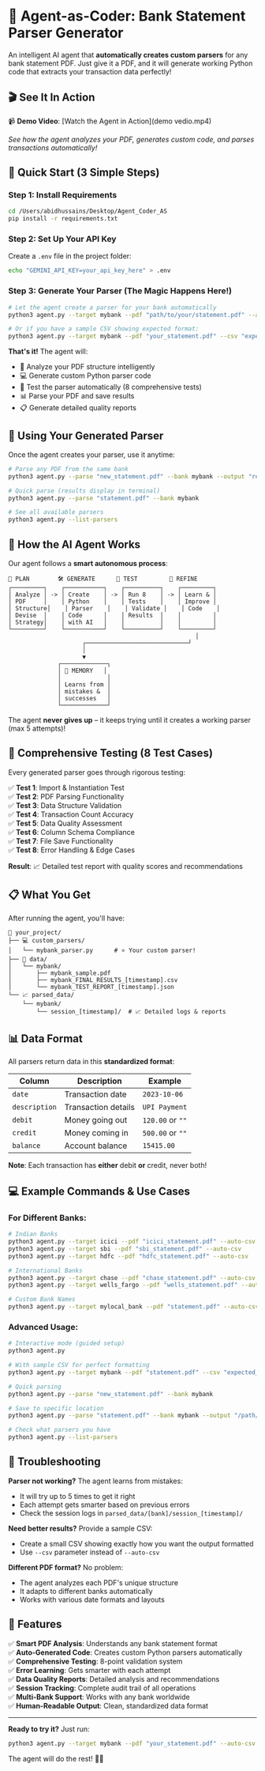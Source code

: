 # 🤖 Agent-as-Coder: Bank Statement Parser Generator

An intelligent AI agent that **automatically creates custom parsers** for any bank statement PDF. Just give it a PDF, and it will generate working Python code that extracts your transaction data perfectly!

## 🎬 See It In Action

📹 **Demo Video**: [Watch the Agent in Action](demo vedio.mp4)

*See how the agent analyzes your PDF, generates custom code, and parses transactions automatically!*

## 🚀 Quick Start (3 Simple Steps)

### Step 1: Install Requirements
```bash
cd /Users/abidhussains/Desktop/Agent_Coder_AS
pip install -r requirements.txt
```

### Step 2: Set Up Your API Key
Create a `.env` file in the project folder:
```bash
echo "GEMINI_API_KEY=your_api_key_here" > .env
```

### Step 3: Generate Your Parser (The Magic Happens Here!)
```bash
# Let the agent create a parser for your bank automatically
python3 agent.py --target mybank --pdf "path/to/your/statement.pdf" --auto-csv

# Or if you have a sample CSV showing expected format:
python3 agent.py --target mybank --pdf "your_statement.pdf" --csv "expected_format.csv"
```

**That's it!** The agent will:
- 🧠 Analyze your PDF structure intelligently
- 💻 Generate custom Python parser code
- 🧪 Test the parser automatically (8 comprehensive tests)
- 📊 Parse your PDF and save results
- 📋 Generate detailed quality reports

## 🎯 Using Your Generated Parser

Once the agent creates your parser, use it anytime:

```bash
# Parse any PDF from the same bank
python3 agent.py --parse "new_statement.pdf" --bank mybank --output "results.csv"

# Quick parse (results display in terminal)
python3 agent.py --parse "statement.pdf" --bank mybank

# See all available parsers
python3 agent.py --list-parsers
```

## 🤖 How the AI Agent Works

Our agent follows a **smart autonomous process**:

```
📝 PLAN        🛠️ GENERATE      🧪 TEST         🔧 REFINE
┌─────────┐    ┌───────────┐    ┌──────────┐    ┌─────────┐
│ Analyze │ -> │ Create    │ -> │ Run 8    │ -> │ Learn & │
│ PDF     │    │ Python    │    │ Tests    │    │ Improve │
│ Structure│    │ Parser    │    │ Validate │    │ Code    │
│ Devise  │    │ Code      │    │ Results  │    │         │
│ Strategy│    │ with AI   │    │          │    │         │
└─────────┘    └───────────┘    └──────────┘    └─────────┘
                                                     │
                     ┌─────────────────────────────┘
                     │
                     ▼
              ┌─────────────┐
              │ 🧠 MEMORY   │
              │             │
              │ Learns from │
              │ mistakes &  │
              │ successes   │
              └─────────────┘
```

The agent **never gives up** – it keeps trying until it creates a working parser (max 5 attempts)!

## 🧪 Comprehensive Testing (8 Test Cases)

Every generated parser goes through rigorous testing:

✅ **Test 1**: Import & Instantiation Test  
✅ **Test 2**: PDF Parsing Functionality  
✅ **Test 3**: Data Structure Validation  
✅ **Test 4**: Transaction Count Accuracy  
✅ **Test 5**: Data Quality Assessment  
✅ **Test 6**: Column Schema Compliance  
✅ **Test 7**: File Save Functionality  
✅ **Test 8**: Error Handling & Edge Cases  

**Result**: 📈 Detailed test report with quality scores and recommendations

## 📋 What You Get

After running the agent, you'll have:

```
📁 your_project/
├── 💻 custom_parsers/
│   └── mybank_parser.py      # ⭐ Your custom parser!
├── 📂 data/
│   └── mybank/
│       ├── mybank_sample.pdf
│       ├── mybank_FINAL_RESULTS_[timestamp].csv
│       └── mybank_TEST_REPORT_[timestamp].json
└── 📈 parsed_data/
    └── mybank/
        └── session_[timestamp]/  # 📈 Detailed logs & reports
```

## 📊 Data Format

All parsers return data in this **standardized format**:

| Column      | Description           | Example           |
|-------------|----------------------|-------------------|
| `date`      | Transaction date     | `2023-10-06`      |
| `description` | Transaction details | `UPI Payment`     |
| `debit`     | Money going out      | `120.00` or `""` |
| `credit`    | Money coming in      | `500.00` or `""` |
| `balance`   | Account balance      | `15415.00`        |

**Note**: Each transaction has **either** debit **or** credit, never both!

## 💻 Example Commands & Use Cases

### For Different Banks:
```bash
# Indian Banks
python3 agent.py --target icici --pdf "icici_statement.pdf" --auto-csv
python3 agent.py --target sbi --pdf "sbi_statement.pdf" --auto-csv
python3 agent.py --target hdfc --pdf "hdfc_statement.pdf" --auto-csv

# International Banks
python3 agent.py --target chase --pdf "chase_statement.pdf" --auto-csv
python3 agent.py --target wells_fargo --pdf "wells_statement.pdf" --auto-csv

# Custom Bank Names
python3 agent.py --target mylocal_bank --pdf "statement.pdf" --auto-csv
```

### Advanced Usage:
```bash
# Interactive mode (guided setup)
python3 agent.py

# With sample CSV for perfect formatting
python3 agent.py --target mybank --pdf "statement.pdf" --csv "expected_format.csv"

# Quick parsing
python3 agent.py --parse "new_statement.pdf" --bank mybank

# Save to specific location
python3 agent.py --parse "statement.pdf" --bank mybank --output "/path/to/results.csv"

# Check what parsers you have
python3 agent.py --list-parsers
```

## 🔧 Troubleshooting

**Parser not working?** The agent learns from mistakes:
- It will try up to 5 times to get it right
- Each attempt gets smarter based on previous errors
- Check the session logs in `parsed_data/[bank]/session_[timestamp]/`

**Need better results?** Provide a sample CSV:
- Create a small CSV showing exactly how you want the output formatted
- Use `--csv` parameter instead of `--auto-csv`

**Different PDF format?** No problem:
- The agent analyzes each PDF's unique structure
- It adapts to different banks automatically
- Works with various date formats and layouts

## 🌟 Features

✅ **Smart PDF Analysis**: Understands any bank statement format  
✅ **Auto-Generated Code**: Creates custom Python parsers automatically  
✅ **Comprehensive Testing**: 8-point validation system  
✅ **Error Learning**: Gets smarter with each attempt  
✅ **Data Quality Reports**: Detailed analysis and recommendations  
✅ **Session Tracking**: Complete audit trail of all operations  
✅ **Multi-Bank Support**: Works with any bank worldwide  
✅ **Human-Readable Output**: Clean, standardized data format  

---

**Ready to try it?** Just run:
```bash
python3 agent.py --target mybank --pdf "your_statement.pdf" --auto-csv
```

The agent will do the rest! 🤖✨
